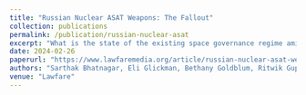 ```yaml
---
title: "Russian Nuclear ASAT Weapons: The Fallout"
collection: publications
permalink: /publication/russian-nuclear-asat
excerpt: "What is the state of the existing space governance regime amid concerns that Moscow is developing a nuclear-tipped anti-satellite weapon in orbit?"
date: 2024-02-26
paperurl: "https://www.lawfaremedia.org/article/russian-nuclear-asat-weapons-the-fallout"
authors: "Sarthak Bhatnagar, Eli Glickman, Bethany Goldblum, Ritwik Gupta, Kaitlyn Lenkeit, Jane Darby Menton, Andrew Neciuk, Andrew Reddie, Vishwaa Sofat, Leah Walker"
venue: "Lawfare"
---
```


